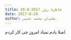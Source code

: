 ```yaml
---
title: خاطره روز 2017-8-29
date: 2017-8-29
author: شعبان محمد حسنی
---
```


اصلا یادم نمیاد امروز چی کار کردم.